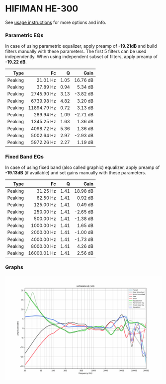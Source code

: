 # HIFIMAN HE-300
See [usage instructions](https://github.com/jaakkopasanen/AutoEq#usage) for more options and info.

### Parametric EQs
In case of using parametric equalizer, apply preamp of **-19.21dB** and build filters manually
with these parameters. The first 5 filters can be used independently.
When using independent subset of filters, apply preamp of **-19.22 dB**.

| Type    | Fc          |    Q | Gain     |
|--------:|------------:|-----:|---------:|
| Peaking | 21.01 Hz    | 1.05 | 16.76 dB |
| Peaking | 37.89 Hz    | 0.94 | 5.34 dB  |
| Peaking | 2745.90 Hz  | 3.13 | -3.82 dB |
| Peaking | 6739.98 Hz  | 4.82 | 3.20 dB  |
| Peaking | 11894.79 Hz | 0.72 | 3.13 dB  |
| Peaking | 289.94 Hz   | 1.09 | -2.71 dB |
| Peaking | 1345.25 Hz  | 1.63 | 1.36 dB  |
| Peaking | 4098.72 Hz  | 5.36 | 1.36 dB  |
| Peaking | 5002.64 Hz  | 2.97 | -2.93 dB |
| Peaking | 5972.26 Hz  | 2.27 | 1.19 dB  |

### Fixed Band EQs
In case of using fixed band (also called graphic) equalizer, apply preamp of **-19.13dB**
(if available) and set gains manually with these parameters.

| Type    | Fc          |    Q | Gain     |
|--------:|------------:|-----:|---------:|
| Peaking | 31.25 Hz    | 1.41 | 18.98 dB |
| Peaking | 62.50 Hz    | 1.41 | 0.92 dB  |
| Peaking | 125.00 Hz   | 1.41 | 0.49 dB  |
| Peaking | 250.00 Hz   | 1.41 | -2.65 dB |
| Peaking | 500.00 Hz   | 1.41 | -1.38 dB |
| Peaking | 1000.00 Hz  | 1.41 | 1.65 dB  |
| Peaking | 2000.00 Hz  | 1.41 | -1.00 dB |
| Peaking | 4000.00 Hz  | 1.41 | -1.73 dB |
| Peaking | 8000.00 Hz  | 1.41 | 4.26 dB  |
| Peaking | 16000.01 Hz | 1.41 | 2.56 dB  |

### Graphs
![](./HIFIMAN%20HE-300.png)